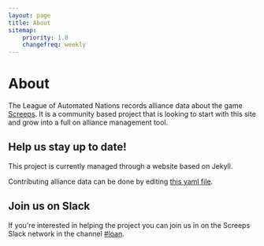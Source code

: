 ```yaml
---
layout: page
title: About
sitemap:
    priority: 1.0
    changefreq: weekly
---
```

# About

The League of Automated Nations records alliance data about the game
[Screeps](https://screeps.com/). It is a community based project that is looking
to start with this site and grow into a full on alliance management tool.


## Help us stay up to date!

This project is currently managed through a website based on Jekyll.

Contributing alliance data can be done by editing [this yaml file](http://www.leagueofautomatednations.com/alliances.js).


## Join us on Slack

If you're interested in helping the project you can join us in on the Screeps
Slack network in the channel [#loan](https://screeps.slack.com/messages/loan/).
